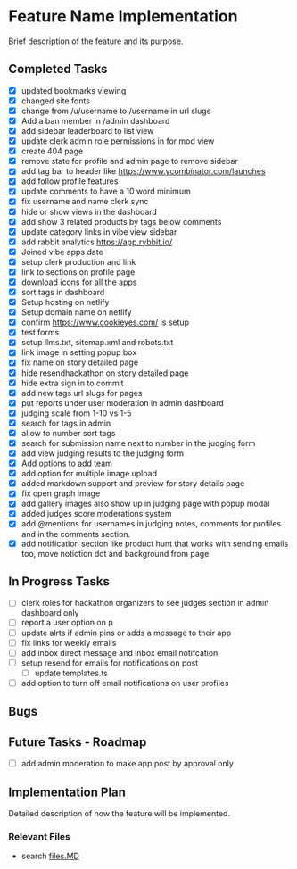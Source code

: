 # Feature Name Implementation

Brief description of the feature and its purpose.

## Completed Tasks

- [x] updated bookmarks viewing
- [x] changed site fonts
- [x] change from /u/username to /username in url slugs
- [x] Add a ban member in /admin dashboard
- [x] add sidebar leaderboard to list view
- [x] update clerk admin role permissions in for mod view
- [x] create 404 page
- [x] remove state for profile and admin page to remove sidebar
- [x] add tag bar to header like https://www.ycombinator.com/launches
- [x] add follow profile features
- [x] update comments to have a 10 word minimum
- [x] fix username and name clerk sync
- [x] hide or show views in the dashboard
- [x] add show 3 related products by tags below comments
- [x] update category links in vibe view sidebar
- [x] add rabbit analytics https://app.rybbit.io/
- [x] Joined vibe apps date
- [x] setup clerk production and link
- [x] link to sections on profile page
- [x] download icons for all the apps
- [x] sort tags in dashboard
- [x] Setup hosting on netlify
- [x] Setup domain name on netlify
- [x] confirm https://www.cookieyes.com/ is setup
- [x] test forms
- [x] setup llms.txt, sitemap.xml and robots.txt
- [x] link image in setting popup box
- [x] fix name on story detailed page
- [x] hide resendhackathon on story detailed page
- [x] hide extra sign in to commit
- [x] add new tags url slugs for pages
- [x] put reports under user moderation in admin dashboard
- [x] judging scale from 1-10 vs 1-5
- [x] search for tags in admin
- [x] allow to number sort tags
- [x] search for submission name next to number in the judging form
- [x] add view judging results to the judging form
- [x] Add options to add team
- [x] add option for multiple image upload
- [x] added markdown support and preview for story details page
- [x] fix open graph image
- [x] add gallery images also show up in judging page with popup modal
- [x] added judges score moderations system
- [x] add @mentions for usernames in judging notes, comments for profiles and in the comments section.
- [x] add notification section like product hunt that works with sending emails too, move notiction dot and background from page

## In Progress Tasks

- [ ] clerk roles for hackathon organizers to see judges section in admin dashboard only
- [ ] report a user option on p
- [ ] update alrts if admin pins or adds a message to their app
- [ ] fix links for weekly emails
- [ ] add inbox direct message and inbox email notifcation
- [ ] setup resend for emails for notifications on post
  - [ ] update templates.ts
- [ ] add option to turn off email notifications on user profiles

## Bugs

## Future Tasks - Roadmap

- [ ] add admin moderation to make app post by approval only

## Implementation Plan

Detailed description of how the feature will be implemented.

### Relevant Files

- search [files.MD](files.MD)

